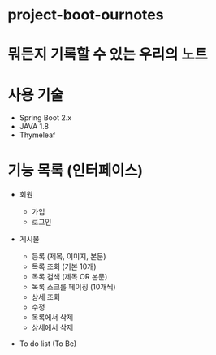 # project-boot-ournotes

뭐든지 기록할 수 있는 우리의 노트
===============================

# 사용 기술
* Spring Boot 2.x
* JAVA 1.8
* Thymeleaf

# 기능 목록 (인터페이스)
* 회원
  * 가입
  * 로그인
  
* 게시물
  * 등록 (제목, 이미지, 본문)
  * 목록 조회 (기본 10개)
  * 목록 검색 (제목 OR 본문)
  * 목록 스크롤 페이징 (10개씩)
  * 상세 조회
  * 수정
  * 목록에서 삭제
  * 상세에서 삭제
  
* To do list (To Be)
